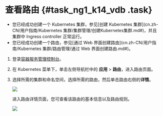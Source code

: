 # 查看路由 {#task_ng1_k14_vdb .task}

-   您已经成功创建一个 Kubernetes 集群，参见[创建 Kubernetes 集群](cn.zh-CN/用户指南/Kubernetes 集群/集群管理/创建Kubernetes集群.md#)，并且集群中 Ingress controller 正常运行。
-   您已经成功创建一个路由，参见[通过 Web 界面创建路由](cn.zh-CN/用户指南/Kubernetes 集群/路由管理/通过 Web 界面创建路由.md#)。

1.  登录[容器服务管理控制台](https://cs.console.aliyun.com)。 
2.  在 Kubernetes 菜单下，单击左侧导航栏中的 **应用** \> **路由**，进入路由页面。 
3.  选择所需的集群和命名空间，选择所需的路由，然后单击路由右侧的**详情**。 

    ![](http://static-aliyun-doc.oss-cn-hangzhou.aliyuncs.com/assets/img/6915/15326051304560_zh-CN.png) 

    进入路由详情页面，您可查看该路由的基本信息以及路由规则。

    ![](http://static-aliyun-doc.oss-cn-hangzhou.aliyuncs.com/assets/img/6915/15326051304561_zh-CN.png)


